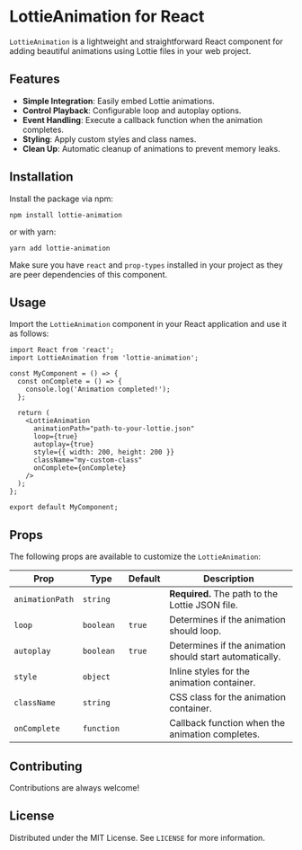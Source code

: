 # LottieAnimation for React

`LottieAnimation` is a lightweight and straightforward React component for adding beautiful animations using Lottie files in your web project.

## Features

- **Simple Integration**: Easily embed Lottie animations.
- **Control Playback**: Configurable loop and autoplay options.
- **Event Handling**: Execute a callback function when the animation completes.
- **Styling**: Apply custom styles and class names.
- **Clean Up**: Automatic cleanup of animations to prevent memory leaks.

## Installation

Install the package via npm:

```
npm install lottie-animation
```

or with yarn:

```
yarn add lottie-animation
```

Make sure you have `react` and `prop-types` installed in your project as they are peer dependencies of this component.

## Usage

Import the `LottieAnimation` component in your React application and use it as follows:

```
import React from 'react';
import LottieAnimation from 'lottie-animation';

const MyComponent = () => {
  const onComplete = () => {
    console.log('Animation completed!');
  };

  return (
    <LottieAnimation
      animationPath="path-to-your-lottie.json"
      loop={true}
      autoplay={true}
      style={{ width: 200, height: 200 }}
      className="my-custom-class"
      onComplete={onComplete}
    />
  );
};

export default MyComponent;
```

## Props

The following props are available to customize the `LottieAnimation`:

| Prop            | Type       | Default | Description                                           |
|-----------------|------------|---------|-------------------------------------------------------|
| `animationPath` | `string`   |         | **Required.** The path to the Lottie JSON file.       |
| `loop`          | `boolean`  | `true`  | Determines if the animation should loop.              |
| `autoplay`      | `boolean`  | `true`  | Determines if the animation should start automatically. |
| `style`         | `object`   |         | Inline styles for the animation container.            |
| `className`     | `string`   |         | CSS class for the animation container.                |
| `onComplete`    | `function` |         | Callback function when the animation completes.       |

## Contributing

Contributions are always welcome!

## License

Distributed under the MIT License. See `LICENSE` for more information.
